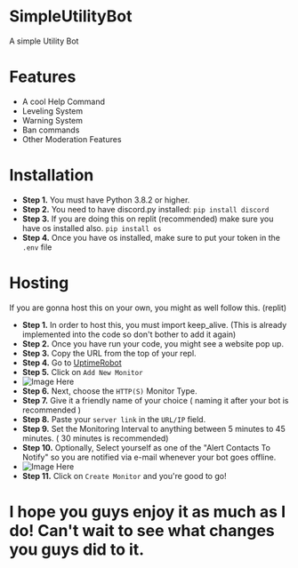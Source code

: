# SimpleUtilityBot
A simple Utility Bot
# Features
* A cool Help Command
* Leveling System
* Warning System
* Ban commands
* Other Moderation Features
# Installation
* **Step 1.** You must have Python 3.8.2 or higher.
* **Step 2.** You need to have discord.py installed: `pip install discord`
* **Step 3.** If you are doing this on replit (recommended) make sure you have os installed also. `pip install os`
* **Step 4.** Once you have os installed, make sure to put your token in the `.env` file
# Hosting
If you are gonna host this on your own, you might as well follow this. (replit)
* **Step 1.** In order to host this, you must import keep_alive. (This is already implemented into the code so don't bother to add it again)
* **Step 2.** Once you have run your code, you might see a website pop up.
* **Step 3.** Copy the URL from the top of your repl.
* **Step 4.** Go to [UptimeRobot](https://uptimerobot.com/dashboard#mainDashboard)
* **Step 5.** Click on `Add New Monitor`
* ![Image Here](https://i.imgur.com/c8WCZab.png)
* **Step 6.** Next, choose the `HTTP(S)` Monitor Type.
* **Step 7.** Give it a friendly name of your choice ( naming it after your bot is recommended )
* **Step 8.** Paste your `server link` in the `URL/IP` field.
* **Step 9.** Set the Monitoring Interval to anything between 5 minutes to 45 minutes. ( 30 minutes is recommended)
* **Step 10.** Optionally, Select yourself as one of the "Alert Contacts To Notify" so you are notified via e-mail whenever your bot goes offline.
* ![Image Here](https://i.imgur.com/yzRdE2K.png)
* **Step 11.** Click on `Create Monitor` and you're good to go!
# I hope you guys enjoy it as much as I do! Can't wait to see what changes you guys did to it.
